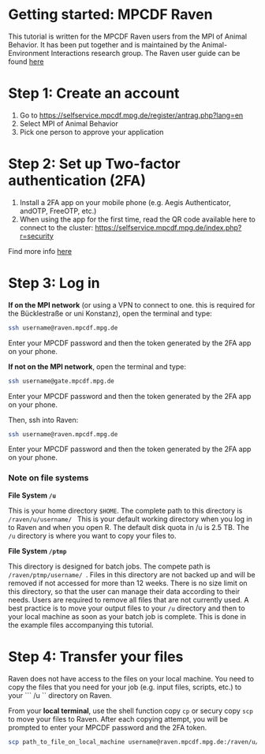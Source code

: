 # Getting started: MPCDF Raven

This tutorial is written for the MPCDF Raven users from the MPI of Animal Behavior. It has been put together and is maintained by the Animal-Environment Interactions research group.
The Raven user guide can be found [here](https://docs.mpcdf.mpg.de/doc/computing/raven-user-guide.html#login)

# Step 1: Create an account #

1. Go to https://selfservice.mpcdf.mpg.de/register/antrag.php?lang=en
2. Select MPI of Animal Behavior
3. Pick one person to approve your application


# Step 2: Set up Two-factor authentication (2FA)

1. Install a 2FA app on your mobile phone (e.g. Aegis Authenticator, andOTP, FreeOTP, etc.) 
2. When using the app for the first time, read the QR code available here to connect to the cluster:
https://selfservice.mpcdf.mpg.de/index.php?r=security

Find more info [here](https://docs.mpcdf.mpg.de/faq/2fa.html)

# Step 3: Log in #

**If on the MPI network**
(or using a VPN to connect to one. this is required for the Bücklestraße or uni Konstanz), open the terminal and type:
```sh
ssh username@raven.mpcdf.mpg.de
```
Enter your MPCDF password and then the token generated by the 2FA app on your phone.

**If not on the MPI network**, open the terminal and type:
```sh
ssh username@gate.mpcdf.mpg.de
```
Enter your MPCDF password and then the token generated by the 2FA app on your phone.

Then, ssh into Raven:
```sh
ssh username@raven.mpcdf.mpg.de
```
Enter your MPCDF password and then the token generated by the 2FA app on your phone.

### Note on file systems ###

**File System ``` /u ```**

This is your home directory ``` $HOME ```. The complete path to this directory is ```/raven/u/username/ ``` This is your default working directory when you log in to Raven and when you open R. The default disk quota in /u is 2.5 TB. The ``` /u ``` directory is where you want to copy your files to. 

**File System ``` /ptmp ```**

This directory is designed for batch jobs. The compete path is ```/raven/ptmp/username/ ```. Files in this directory are not backed up and will be removed if not accessed for more than 12 weeks. There is no size limit on this directory, so that the user can manage their data according to their needs. Users are required to remove all files that are not currently used. A best practice is to move your output files to your ``` /u ``` directory and then to your local machine as soon as your batch job is complete. This is done in the example files accompanying this tutorial.

# Step 4: Transfer your files #

Raven does not have access to the files on your local machine. You need to copy the files that you need for your job (e.g. input files, scripts, etc.) to your ``` /u `` directory on Raven. 

From your **local terminal**, use the shell function copy ``` cp ``` or secury copy ```scp``` to move your files to Raven. After each copying attempt, you will be prompted to enter your MPCDF password and the 2FA token.

```sh
scp path_to_file_on_local_machine username@raven.mpcdf.mpg.de:/raven/u/username/
```

